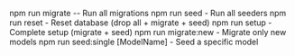 npm run migrate    -- Run all migrations
npm run seed - Run all seeders
npm run reset - Reset database (drop all + migrate + seed)
npm run setup - Complete setup (migrate + seed)
npm run migrate:new - Migrate only new models
npm run seed:single [ModelName] - Seed a specific model